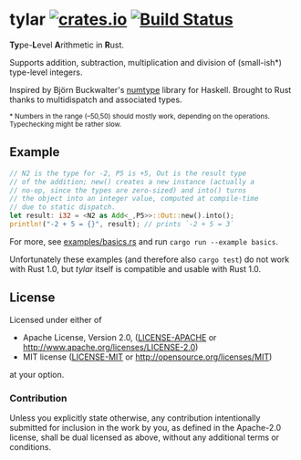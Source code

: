 # tylar [![crates.io](https://img.shields.io/crates/v/tylar.svg)](https://crates.io/crates/tylar) [![Build Status](https://travis-ci.org/Boddlnagg/tylar.svg?branch=master)](https://travis-ci.org/Boddlnagg/tylar)

**Ty**pe-**L**evel **A**rithmetic in **R**ust.

Supports addition, subtraction, multiplication and division of (small-ish*) type-level integers.

Inspired by Björn Buckwalter's [numtype](https://github.com/bjornbm/numtype) library for Haskell. Brought to Rust thanks to multidispatch and associated types.

<sup>&#42; Numbers in the range (–50,50) should mostly work, depending on the operations. Typechecking might be rather slow.</sup>

## Example
```rust
// N2 is the type for -2, P5 is +5, Out is the result type
// of the addition; new() creates a new instance (actually a
// no-op, since the types are zero-sized) and into() turns
// the object into an integer value, computed at compile-time
// due to static dispatch.
let result: i32 = <N2 as Add<_,P5>>::Out::new().into();
println!("-2 + 5 = {}", result); // prints `-2 + 5 = 3`
```
For more, see [examples/basics.rs](examples/basics.rs) and run `cargo run --example basics`.

Unfortunately these examples (and therefore also `cargo test`) do not work with Rust 1.0, but *tylar* itself is compatible and usable with Rust 1.0.

## License

Licensed under either of

 * Apache License, Version 2.0, ([LICENSE-APACHE](LICENSE-APACHE) or http://www.apache.org/licenses/LICENSE-2.0)
 * MIT license ([LICENSE-MIT](LICENSE-MIT) or http://opensource.org/licenses/MIT)

at your option.

### Contribution

Unless you explicitly state otherwise, any contribution intentionally
submitted for inclusion in the work by you, as defined in the Apache-2.0
license, shall be dual licensed as above, without any additional terms or
conditions.
